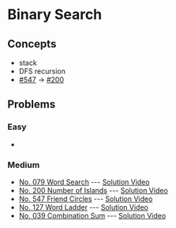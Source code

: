 # Binary Search

## Concepts
* stack
* DFS recursion
* [#547](./547_FriendCircles.py) -> [#200](./200_NumberOfIslands.py)

## Problems

### Easy

* 

### Medium

* [No. 079 Word Search](./079_WordSearch.py) --- [Solution Video](https://www.youtube.com/watch?v=oUeGFKZvoo4&list=PLLuMmzMTgVK423Mj1n_OaOAZZ6k5fNxyN&index=34)
* [No. 200 Number of Islands](./200_NumberOfIslands.py) --- [Solution Video](https://www.youtube.com/watch?v=XSmgFKe-XYU&list=PLLuMmzMTgVK423Mj1n_OaOAZZ6k5fNxyN&index=31)
* [No. 547 Friend Circles](./547_FriendCircles.py) --- [Solution Video](https://www.youtube.com/watch?v=HHiHno66j40&list=PLLuMmzMTgVK423Mj1n_OaOAZZ6k5fNxyN&index=30)
* [No. 127 Word Ladder](./127_WordLadder.py) --- [Solution Video](https://www.youtube.com/watch?v=vWPCm69MSfs&list=PLLuMmzMTgVK423Mj1n_OaOAZZ6k5fNxyN&index=29)
* [No. 039 Combination Sum](./039_CombinationSum.py) --- [Solution Video](https://www.youtube.com/watch?v=zIY2BWdsbFs&list=PLLuMmzMTgVK423Mj1n_OaOAZZ6k5fNxyN&index=27)
